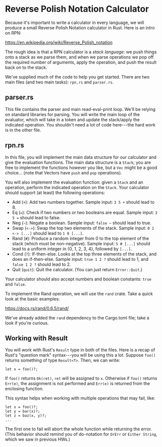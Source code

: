 # Reverse Polish Notation Calculator

Because it's important to write a calculator in every language, we will produce
a small Reverse Polish Notation calculator in Rust. Here is an intro on RPN:

https://en.wikipedia.org/wiki/Reverse_Polish_notation

The rough idea is that a RPN calculator is a *stack language*: we push things
onto a stack as we parse them, and when we parse operations we pop off the
required number of arguments, apply the operation, and push the result back on
to the stack.

We've supplied much of the code to help you get started. There are two main
files (and two main tasks): `rpn.rs` and `parser.rs`.

## parser.rs

This file contains the parser and main read-eval-print loop. We'll be relying on
standard libraries for parsing. You will write the main loop of the evaluator,
which will take in a token and update the stack/apply the indicated operation.
You shouldn't need a lot of code here---the hard work is in the other file.

## rpn.rs

In this file, you will implement the main data structure for our calculator and
give the evaluation functions. The main data structure is a `Stack`; you are
free to implement the functions however you like, but a `Vec` might be a good
choice... (note that Vectors have `push` and `pop` operations).

You will also implement the evaluation function: given a `Stack` and an
operation, perform the indicated operation on the `Stack`. Your calculator
should support (at least) the following operations:

* Add (`+`): Add two numbers together. Sample input: `3 5 +` should lead to 8.
* Eq (`=`): Check if two numbers or two booleans are equal. Sample input: `3 5
  =` should lead to false.
* Neg (`~`): Negate a boolean. Sample input: `false ~` should lead to true.
* Swap (`<->`): Swap the top two elements of the stack. Sample input: `0 1 <->
  [...]` should lead to `1 0 [...]`.
* Rand (`#`): Produce a random integer from 0 to the top element of the stack
  (which must be non-negative).  Sample input: `5 # [...]` should lead to a
  uniform integer in {0, 1, 2, 3, 4}, followed by `[...]`.
* Cond (`?`): If-then-else. Looks at the top three elements of the stack, and
  does an if-then-else. Sample input: `true 1 2 ?` should lead to 1, and `false
  1 2 ?` should lead to 2.
* Quit (`quit`): Quit the calculator. (You can just return `Error::Quit`.)

Your calculator should also accept numbers and boolean constants: `true` and `false`.

To implement the Rand operation, we will use the `rand` crate. Take a quick
look at the basic examples:

https://docs.rs/rand/0.6.5/rand/

We've already added the `rand` dependency to the Cargo.toml file; take a look if
you're curious.

## Working with Result

You will work with Rust's `Result` type in both of the files. Here is a recap of
Rust's "question mark" syntax---you will be using this a lot. Suppose `foo()`
returns something of type `Result<T>`. Then, we can write:

```
let x = foo()?;
```

If `foo()` returns `Ok(ret)`, `ret` will be assigned to `x`. Otherwise if
`foo()` returns `Err(e)`, the assignment is not performed and `Err(e)` is
returned from the enclosing function.

This syntax helps when working with multiple operations that may fail, like:

```
let x = foo()?;
let y = bar(x)?;
let z = baz(x, y)?;
...
```

The first one to fail will abort the whole function while returning the error.
(This behavior should remind you of do-notation for `OrErr` or `Either String`,
which we saw in previous HWs.)
